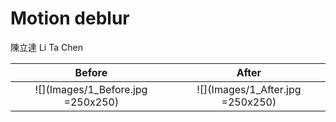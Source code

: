 # Motion deblur

陳立達 Li Ta Chen

| Before      |After        |
:-------------------------:|:-------------------------:
![](Images/1_Before.jpg =250x250) | ![](Images/1_After.jpg =250x250)


